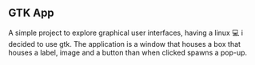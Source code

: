 <h2>GTK App </h2>

A simple project to explore graphical user interfaces, having a linux 💻 i decided to use gtk.
The application is a window that houses a box that houses a label, image and a button than when clicked spawns a pop-up.
